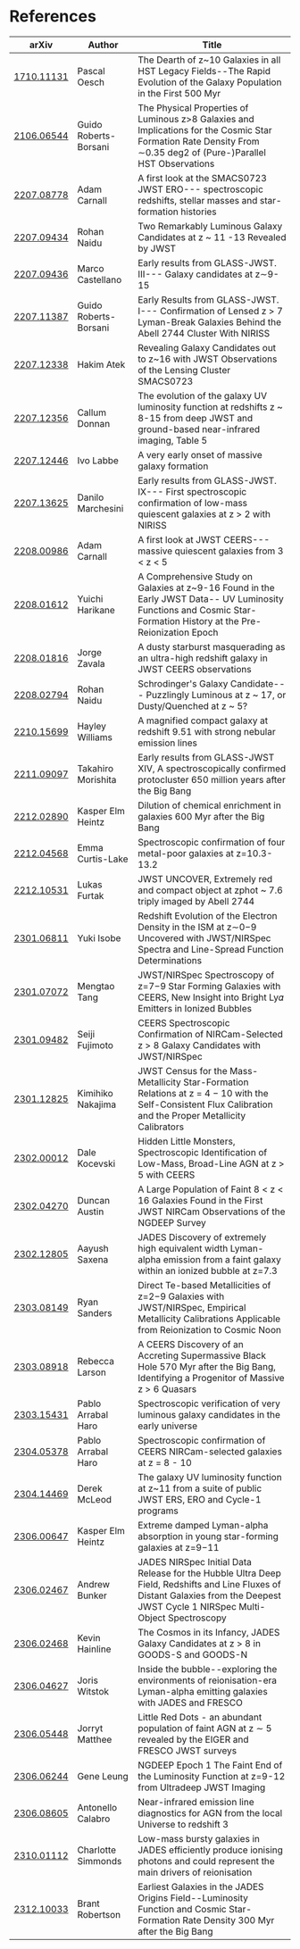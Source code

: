 # References

| arXiv | Author | Title |
| ----- | ------ | ----- |
| [1710.11131](https://arxiv.org/abs/1710.11131) | Pascal Oesch | The Dearth of z~10 Galaxies in all HST Legacy Fields--The Rapid Evolution of the Galaxy Population in the First 500 Myr | 
| [2106.06544](https://arxiv.org/abs/2106.06544) | Guido Roberts-Borsani | The Physical Properties of Luminous z>8 Galaxies and Implications for the Cosmic Star Formation Rate Density From ∼0.35 deg2 of (Pure-)Parallel HST Observations | 
| [2207.08778](https://arxiv.org/abs/2207.08778) | Adam Carnall | A first look at the SMACS0723 JWST ERO--- spectroscopic redshifts, stellar masses and star-formation histories | 
| [2207.09434](https://arxiv.org/abs/2207.09434) | Rohan Naidu | Two Remarkably Luminous Galaxy Candidates at z ~ 11 -13 Revealed by JWST | 
| [2207.09436](https://arxiv.org/abs/2207.09436) | Marco Castellano | Early results from GLASS-JWST. III--- Galaxy candidates at z∼9-15 | 
| [2207.11387](https://arxiv.org/abs/2207.11387) | Guido Roberts-Borsani | Early Results from GLASS-JWST. I--- Confirmation of Lensed z > 7 Lyman-Break Galaxies Behind the Abell 2744 Cluster With NIRISS | 
| [2207.12338](https://arxiv.org/abs/2207.12338) | Hakim Atek | Revealing Galaxy Candidates out to z~16 with JWST Observations of the Lensing Cluster SMACS0723 | 
| [2207.12356](https://arxiv.org/abs/2207.12356) | Callum Donnan | The evolution of the galaxy UV luminosity function at redshifts z ~ 8-15 from deep JWST and ground-based near-infrared imaging, Table 5 | 
| [2207.12446](https://arxiv.org/abs/2207.12446) | Ivo Labbe | A very early onset of massive galaxy formation | 
| [2207.13625](https://arxiv.org/abs/2207.13625) | Danilo Marchesini | Early results from GLASS-JWST. IX--- First spectroscopic confirmation of low-mass quiescent galaxies at z > 2 with NIRISS | 
| [2208.00986](https://arxiv.org/abs/2208.00986) | Adam Carnall | A first look at JWST CEERS--- massive quiescent galaxies from 3 < z < 5 | 
| [2208.01612](https://arxiv.org/abs/2208.01612) | Yuichi Harikane | A Comprehensive Study on Galaxies at z~9-16 Found in the Early JWST Data-- UV Luminosity Functions and Cosmic Star-Formation History at the Pre-Reionization Epoch | 
| [2208.01816](https://arxiv.org/abs/2208.01816) | Jorge Zavala | A dusty starburst masquerading as an ultra-high redshift galaxy in JWST CEERS observations | 
| [2208.02794](https://arxiv.org/abs/2208.02794) | Rohan Naidu | Schrodinger's Galaxy Candidate--- Puzzlingly Luminous at z ~ 17, or Dusty/Quenched at z ~ 5? | 
| [2210.15699](https://arxiv.org/abs/2210.15699) | Hayley Williams | A magnified compact galaxy at redshift 9.51 with strong nebular emission lines | 
| [2211.09097](https://arxiv.org/abs/2211.09097) | Takahiro Morishita | Early results from GLASS-JWST XIV, A spectroscopically confirmed protocluster 650 million years after the Big Bang | 
| [2212.02890](https://arxiv.org/abs/2212.02890) | Kasper Elm Heintz | Dilution of chemical enrichment in galaxies 600 Myr after the Big Bang | 
| [2212.04568](https://arxiv.org/abs/2212.04568) | Emma Curtis-Lake | Spectroscopic confirmation of four metal-poor galaxies at z=10.3-13.2 | 
| [2212.10531](https://arxiv.org/abs/2212.10531) | Lukas Furtak | JWST UNCOVER,  Extremely red and compact object at zphot ~ 7.6 triply imaged by Abell 2744 | 
| [2301.06811](https://arxiv.org/abs/2301.06811) | Yuki Isobe | Redshift Evolution of the Electron Density in the ISM at z∼0−9 Uncovered with JWST/NIRSpec Spectra and Line-Spread Function Determinations | 
| [2301.07072](https://arxiv.org/abs/2301.07072) | Mengtao Tang | JWST/NIRSpec Spectroscopy of z=7−9 Star Forming Galaxies with CEERS, New Insight into Bright Ly𝛼 Emitters in Ionized Bubbles | 
| [2301.09482](https://arxiv.org/abs/2301.09482) | Seiji Fujimoto | CEERS Spectroscopic Confirmation of NIRCam-Selected z > 8 Galaxy Candidates with JWST/NIRSpec | 
| [2301.12825](https://arxiv.org/abs/2301.12825) | Kimihiko Nakajima | JWST Census for the Mass-Metallicity Star-Formation Relations at z = 4 − 10 with the Self-Consistent Flux Calibration and the Proper Metallicity Calibrators | 
| [2302.00012](https://arxiv.org/abs/2302.00012) | Dale Kocevski | Hidden Little Monsters, Spectroscopic Identification of Low-Mass, Broad-Line AGN at z > 5 with CEERS | 
| [2302.04270](https://arxiv.org/abs/2302.04270) | Duncan Austin | A Large Population of Faint 8 < z < 16 Galaxies Found in the First JWST NIRCam Observations of the NGDEEP Survey | 
| [2302.12805](https://arxiv.org/abs/2302.12805) | Aayush Saxena | JADES Discovery of extremely high equivalent width Lyman-alpha emission from a faint galaxy within an ionized bubble at z=7.3 | 
| [2303.08149](https://arxiv.org/abs/2303.08149) | Ryan Sanders | Direct Te-based Metallicities of z=2−9 Galaxies with JWST/NIRSpec, Empirical Metallicity Calibrations Applicable from Reionization to Cosmic Noon | 
| [2303.08918](https://arxiv.org/abs/2303.08918) | Rebecca Larson | A CEERS Discovery of an Accreting Supermassive Black Hole 570 Myr after the Big Bang, Identifying a Progenitor of Massive z > 6 Quasars | 
| [2303.15431](https://arxiv.org/abs/2303.15431) | Pablo Arrabal Haro | Spectroscopic verification of very luminous galaxy candidates in the early universe | 
| [2304.05378](https://arxiv.org/abs/2304.05378) | Pablo Arrabal Haro | Spectroscopic confirmation of CEERS NIRCam-selected galaxies at z = 8 - 10 | 
| [2304.14469](https://arxiv.org/abs/2304.14469) | Derek McLeod | The galaxy UV luminosity function at z~11 from a suite of public JWST ERS, ERO and Cycle-1 programs | 
| [2306.00647](https://arxiv.org/abs/2306.00647) | Kasper Elm Heintz | Extreme damped Lyman-alpha absorption in young star-forming galaxies at z=9−11 | 
| [2306.02467](https://arxiv.org/abs/2306.02467) | Andrew Bunker | JADES NIRSpec Initial Data Release for the Hubble Ultra Deep Field, Redshifts and Line Fluxes of Distant Galaxies from the Deepest JWST Cycle 1 NIRSpec Multi-Object Spectroscopy | 
| [2306.02468](https://arxiv.org/abs/2306.02468) | Kevin Hainline | The Cosmos in its Infancy, JADES Galaxy Candidates at z > 8 in GOODS-S and GOODS-N | 
| [2306.04627](https://arxiv.org/abs/2306.04627) | Joris Witstok | Inside the bubble--exploring the environments of reionisation-era Lyman-alpha emitting galaxies with JADES and FRESCO | 
| [2306.05448](https://arxiv.org/abs/2306.05448) | Jorryt Matthee | Little Red Dots - an abundant population of faint AGN at z ∼ 5 revealed by the EIGER and FRESCO JWST surveys | 
| [2306.06244](https://arxiv.org/abs/2306.06244) | Gene Leung | NGDEEP Epoch 1 The Faint End of the Luminosity Function at z=9-12 from Ultradeep JWST Imaging | 
| [2306.08605](https://arxiv.org/abs/2306.08605) | Antonello Calabro | Near-infrared emission line diagnostics for AGN from the local Universe to redshift 3 | 
| [2310.01112](https://arxiv.org/abs/2310.01112) | Charlotte Simmonds | Low-mass bursty galaxies in JADES efficiently produce ionising photons and could represent the main drivers of reionisation | 
| [2312.10033](https://arxiv.org/abs/2312.10033) | Brant Robertson | Earliest Galaxies in the JADES Origins Field--Luminosity Function and Cosmic Star-Formation Rate Density 300 Myr after the Big Bang | 
